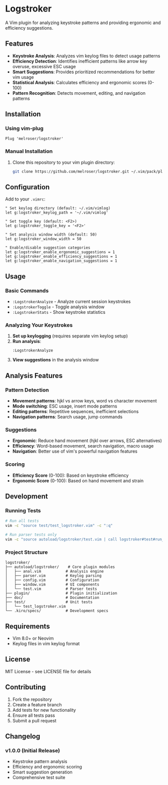 # Logstroker

A Vim plugin for analyzing keystroke patterns and providing ergonomic and efficiency suggestions.

## Features

- **Keystroke Analysis**: Analyzes vim keylog files to detect usage patterns
- **Efficiency Detection**: Identifies inefficient patterns like arrow key overuse, excessive ESC usage
- **Smart Suggestions**: Provides prioritized recommendations for better vim usage
- **Statistical Analysis**: Calculates efficiency and ergonomic scores (0-100)
- **Pattern Recognition**: Detects movement, editing, and navigation patterns

## Installation

### Using vim-plug
```vim
Plug 'melroser/logstroker'
```

### Manual Installation
1. Clone this repository to your vim plugin directory:
   ```bash
   git clone https://github.com/melroser/logstroker.git ~/.vim/pack/plugins/start/logstroker
   ```

## Configuration

Add to your `.vimrc`:

```vim
" Set keylog directory (default: ~/.vim/vimlog)
let g:logstroker_keylog_path = '~/.vim/vimlog'

" Set toggle key (default: <F2>)
let g:logstroker_toggle_key = '<F2>'

" Set analysis window width (default: 50)
let g:logstroker_window_width = 50

" Enable/disable suggestion categories
let g:logstroker_enable_ergonomic_suggestions = 1
let g:logstroker_enable_efficiency_suggestions = 1
let g:logstroker_enable_navigation_suggestions = 1
```

## Usage

### Basic Commands
- `:LogstrokerAnalyze` - Analyze current session keystrokes
- `:LogstrokerToggle` - Toggle analysis window
- `:LogstrokerStats` - Show keystroke statistics

### Analyzing Your Keystrokes

1. **Set up keylogging** (requires separate vim keylog setup)
2. **Run analysis**:
   ```vim
   :LogstrokerAnalyze
   ```
3. **View suggestions** in the analysis window

## Analysis Features

### Pattern Detection
- **Movement patterns**: hjkl vs arrow keys, word vs character movement
- **Mode switching**: ESC usage, insert mode patterns
- **Editing patterns**: Repetitive sequences, inefficient selections
- **Navigation patterns**: Search usage, jump commands

### Suggestions
- **Ergonomic**: Reduce hand movement (hjkl over arrows, ESC alternatives)
- **Efficiency**: Word-based movement, search navigation, macro usage
- **Navigation**: Better use of vim's powerful navigation features

### Scoring
- **Efficiency Score** (0-100): Based on keystroke efficiency
- **Ergonomic Score** (0-100): Based on hand movement and strain

## Development

### Running Tests
```bash
# Run all tests
vim -c "source test/test_logstroker.vim" -c ":q"

# Run parser tests only
vim -c "source autoload/logstroker/test.vim | call logstroker#test#run_parser_tests()" -c ":q"
```

### Project Structure
```
logstroker/
├── autoload/logstroker/    # Core plugin modules
│   ├── anal.vim           # Analysis engine
│   ├── parser.vim         # Keylog parsing
│   ├── config.vim         # Configuration
│   ├── window.vim         # UI components
│   └── test.vim           # Parser tests
├── plugin/                # Plugin initialization
├── doc/                   # Documentation
├── test/                  # Unit tests
│   └── test_logstroker.vim
└── .kiro/specs/           # Development specs
```

## Requirements

- Vim 8.0+ or Neovim
- Keylog files in vim keylog format

## License

MIT License - see LICENSE file for details

## Contributing

1. Fork the repository
2. Create a feature branch
3. Add tests for new functionality
4. Ensure all tests pass
5. Submit a pull request

## Changelog

### v1.0.0 (Initial Release)
- Keystroke pattern analysis
- Efficiency and ergonomic scoring
- Smart suggestion generation
- Comprehensive test suite
